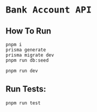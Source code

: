 # `Bank Account API`

## How To Run

```
pnpm i
prisma generate
prisma migrate dev
pnpm run db:seed

pnpm run dev
```

## Run Tests:

```
pnpm run test
```
